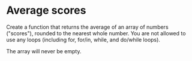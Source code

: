 # Average scores

Create a function that returns the average of an array of numbers ("scores"), rounded to the nearest whole number. You are not allowed to use any loops (including for, for/in, while, and do/while loops).

The array will never be empty.
